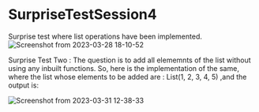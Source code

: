 # SurpriseTestSession4
Surprise test where list operations have been implemented.![Screenshot from 2023-03-28 18-10-52](https://user-images.githubusercontent.com/125342404/228335189-4a89b9c6-661f-4de3-ba44-545e558a0139.png)


Surprise Test Two : The question is to add all elememnts of the list without using any inbuilt functions.
So, here is the implementation of the same, where the list whose elements to be added are :
List(1, 2, 3, 4, 5)  ,and the output is:

![Screenshot from 2023-03-31 12-38-33](https://user-images.githubusercontent.com/125342404/229049169-312525b5-a132-4f4e-b460-52fc3dc2b155.png)
